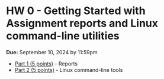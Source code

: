 # HW 0 - Getting Started with Assignment reports and Linux command-line utilities

**Due:** September 10, 2024 by 11:59pm

* [Part 1 (5 points)](part_1.md) - Reports
* [Part 2 (5 points)](part_2.md) - Linux command-line tools
